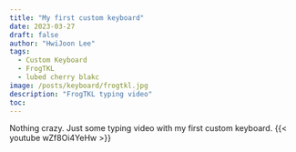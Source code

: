 ```yaml
---
title: "My first custom keyboard"
date: 2023-03-27
draft: false
author: "HwiJoon Lee"
tags:
  - Custom Keyboard
  - FrogTKL
  - lubed cherry blakc
image: /posts/keyboard/frogtkl.jpg
description: "FrogTKL typing video"
toc:
---
```

Nothing crazy. Just some typing video with my first custom keyboard.
{{< youtube wZf8Oi4YeHw >}} 
